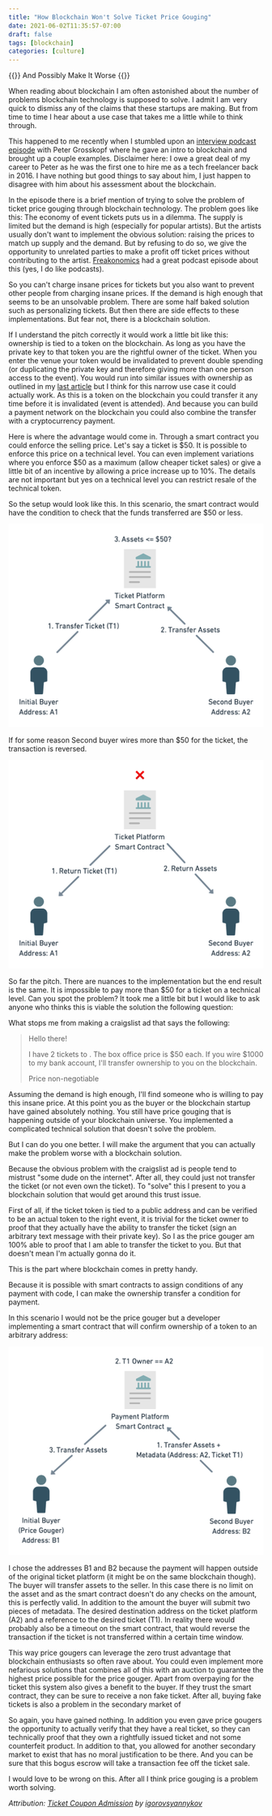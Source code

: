 ```yaml
---
title: "How Blockchain Won't Solve Ticket Price Gouging"
date: 2021-06-02T11:35:57-07:00
draft: false
tags: [blockchain]
categories: [culture]
---
```


{{<lead>}}
And Possibly Make It Worse
{{</lead>}}

When reading about blockchain I am often astonished about the number of problems blockchain technology is supposed to solve. I admit I am very quick to dismiss any of the claims that these startups are making. But from time to time I hear about a use case that takes me a little while to think through.

This happened to me recently when I stumbled upon an [interview podcast episode](https://alphalist.podigee.io/24-peter-grosskopf) with Peter Grosskopf where he gave an intro to blockchain and brought up a couple examples. Disclaimer here: I owe a great deal of my career to Peter as he was the first one to hire me as a tech freelancer back in 2016. I have nothing but good things to say about him, I just happen to disagree with him about his assessment about the blockchain.

In the episode there is a brief mention of trying to solve the problem of ticket price gouging through blockchain technology. The problem goes like this: The economy of event tickets puts us in a dilemma. The supply is limited but the demand is high (especially for popular artists). But the artists usually don't want to implement the obvious solution: raising the prices to match up supply and the demand. But by refusing to do so, we give the opportunity to unrelated parties to make a profit off ticket prices without contributing to the artist. [Freakonomics](https://freakonomics.com/podcast/live-event-ticket-market-screwed/) had a great podcast episode about this (yes, I do like podcasts).

So you can't charge insane prices for tickets but you also want to prevent other people from charging insane prices. If the demand is high enough that seems to be an unsolvable problem. There are some half baked solution such as personalizing tickets. But then there are side effects to these implementations. But fear not, there is a blockchain solution.

If I understand the pitch correctly it would work a little bit like this: ownership is tied to a token on the blockchain. As long as you have the private key to that token you are the rightful owner of the ticket. When you enter the venue your token would be invalidated to prevent double spending (or duplicating the private key and therefore giving more than one person access to the event). You would run into similar issues with ownership as outlined in my [last article](/blog/2021/05/16/real-world-ownership-is-not-a-use-case-for-blockchain/) but I think for this narrow use case it could actually work. As this is a token on the blockchain you could transfer it any time before it is invalidated (event is attended). And because you can build a payment network on the blockchain you could also combine the transfer with a cryptocurrency payment.

Here is where the advantage would come in. Through a smart contract you could enforce the selling price. Let's say a ticket is $50. It is possible to enforce this price on a technical level. You can even implement variations where you enforce $50 as a maximum (allow cheaper ticket sales) or give a little bit of an incentive by allowing a price increase up to 10%. The details are not important but yes on a technical level you can restrict resale of the technical token.

So the setup would look like this. In this scenario, the smart contract would have the condition to check that the funds transferred are $50 or less.

![Setup](diagram_01.png)

If for some reason Second buyer wires more than $50 for the ticket, the transaction is reversed.

![Fail](diagram_02.png)

So far the pitch. There are nuances to the implementation but the end result is the same. It is impossible to pay more than $50 for a ticket on a technical level. Can you spot the problem? It took me a little bit but I would like to ask anyone who thinks this is viable the solution the following question:

What stops me from making a craigslist ad that says the following:

> Hello there!
>
> I have 2 tickets to <insert popular artist>. The box office price is $50 each. If you wire $1000 to my bank account, I'll transfer ownership to you on the blockchain.
>
> Price non-negotiable

Assuming the demand is high enough, I'll find someone who is willing to pay this insane price. At this point you as the buyer or the blockchain startup have gained absolutely nothing. You still have price gouging that is happening outside of your blockchain universe. You implemented a complicated technical solution that doesn't solve the problem.

But I can do you one better. I will make the argument that you can actually make the problem worse with a blockchain solution.

Because the obvious problem with the craigslist ad is people tend to mistrust "some dude on the internet". After all, they could just not transfer the ticket (or not even own the ticket). To "solve" this I present to you a blockchain solution that would get around this trust issue.

First of all, if the ticket token is tied to a public address and can be verified to be an actual token to the right event, it is trivial for the ticket owner to proof that they actually have the ability to transfer the ticket (sign an arbitrary text message with their private key). So I as the price gouger am 100% able to proof that I am able to transfer the ticket to you. But that doesn't mean I'm actually gonna do it.

This is the part where blockchain comes in pretty handy.

Because it is possible with smart contracts to assign conditions of any payment with code, I can make the ownership transfer a condition for payment.

In this scenario I would not be the price gouger but a developer implementing a smart contract that will confirm ownership of a token to an arbitrary address:

![Price Gouging Scenario](diagram_03.png)

I chose the addresses B1 and B2 because the payment will happen outside of the original ticket platform (it might be on the same blockchain though). The buyer will transfer assets to the seller. In this case there is no limit on the asset and as the smart contract doesn't do any checks on the amount, this is perfectly valid. In addition to the amount the buyer will submit two pieces of metadata. The desired destination address on the ticket platform (A2) and a reference to the desired ticket (T1). In reality there would probably also be a timeout on the smart contract, that would reverse the transaction if the ticket is not transferred within a certain time window.

This way price gougers can leverage the zero trust advantage that blockchain enthusiasts so often rave about. You could even implement more nefarious solutions that combines all of this with an auction to guarantee the highest price possible for the price gouger. Apart from overpaying for the ticket this system also gives a benefit to the buyer. If they trust the smart contract, they can be sure to receive a non fake ticket. After all, buying fake tickets is also a problem in the secondary market of

So again, you have gained nothing. In addition you even gave price gougers the opportunity to actually verify that they have a real ticket, so they can technically proof that they own a rightfully issued ticket and not some counterfeit product. In addition to that, you allowed for another secondary market to exist that has no moral justification to be there. And you can be sure that this bogus escrow will take a transaction fee off the ticket sale.

I would love to be wrong on this. After all I think price gouging is a problem worth solving.

*Attribution: [Ticket Coupon Admission](https://pixabay.com/photos/ticket-coupon-admission-carnival-2974645/) by [igorovsyannykov](https://pixabay.com/users/igorovsyannykov-6222956/)*

